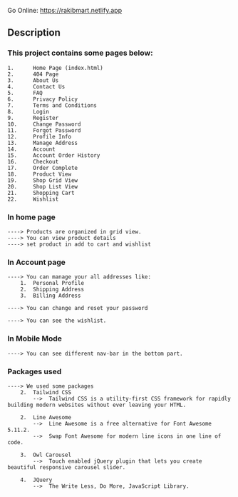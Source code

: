 Go Online: https://rakibmart.netlify.app

## Description

### This project contains some pages below:
    1.      Home Page (index.html)
    2.      404 Page
    3.      About Us
    4.      Contact Us
    5.      FAQ
    6.      Privacy Policy
    7.      Terms and Conditions
    8.      Login
    9.      Register
    10.     Change Password
    11.     Forgot Password
    12.     Profile Info
    13.     Manage Address
    14.     Account
    15.     Account Order History
    16.     Checkout
    17.     Order Complete
    18.     Product View
    19.     Shop Grid View
    20.     Shop List View
    21.     Shopping Cart
    22.     Wishlist

### In home page
    ----> Products are organized in grid view.
    ----> You can view product details
    ----> set product in add to cart and wishlist

### In Account page
    ----> You can manage your all addresses like:
        1.  Personal Profile
        2.  Shipping Address
        3.  Billing Address

    ----> You can change and reset your password

    ----> You can see the wishlist.

### In Mobile Mode
    ----> You can see different nav-bar in the bottom part.

### Packages used
    ----> We used some packages
        2.  Tailwind CSS
            -->  Tailwind CSS is a utility-first CSS framework for rapidly building modern websites without ever leaving your HTML.

        2.  Line Awesome
            -->  Line Awesome is a free alternative for Font Awesome 5.11.2.
            -->  Swap Font Awesome for modern line icons in one line of code.

        3.  Owl Carousel
            -->  Touch enabled jQuery plugin that lets you create beautiful responsive carousel slider.

        4.  JQuery
            -->  The Write Less, Do More, JavaScript Library.